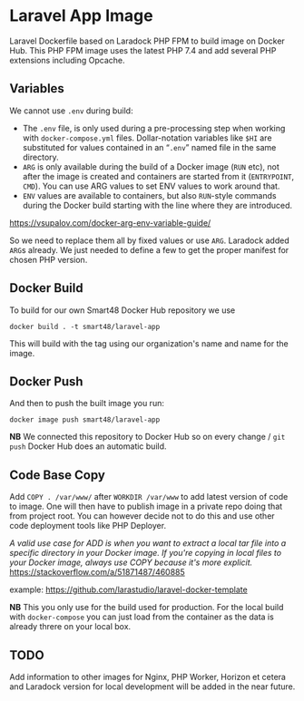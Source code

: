# Laravel App Image

Laravel Dockerfile based on Laradock PHP FPM to build image on Docker Hub. This PHP FPM image uses the latest PHP 7.4 and add several PHP extensions including Opcache.

## Variables

We cannot use `.env` during build:

- The `.env` file, is only used during a pre-processing step when working with `docker-compose.yml` files. Dollar-notation variables like `$HI` are substituted for values contained in an “`.env`” named file in the same directory.
- `ARG` is only available during the build of a Docker image (`RUN` etc), not after the image is created and containers are started from it (`ENTRYPOINT`, `CMD`). You can use ARG values to set ENV values to work around that.
- `ENV` values are available to containers, but also `RUN`-style commands during the Docker build starting with the line where they are introduced.

https://vsupalov.com/docker-arg-env-variable-guide/

So we need to replace them all by fixed values or use `ARG`. Laradock added `ARG`s already. We just needed to define a few to get the proper manifest for chosen PHP version.

## Docker Build

To build for our own Smart48 Docker Hub repository we use
```
docker build . -t smart48/laravel-app
```
This will build with the tag using our organization's name and name for the image.

## Docker Push

And then to push the built image you run:

```
docker image push smart48/laravel-app
```

**NB** We connected this repository to Docker Hub so on every change / `git push` Docker Hub does an automatic build.

## Code Base Copy

Add `COPY . /var/www/` after `WORKDIR /var/www` to add latest version of code to image. One will then have to publish image in a private repo doing that from project root. You can however decide not to do this and use other code deployment tools like PHP Deployer.

_A valid use case for ADD is when you want to extract a local tar file into a specific directory in your Docker image. If you're copying in local files to your Docker image, always use COPY because it's more explicit._
https://stackoverflow.com/a/51871487/460885

example: https://github.com/larastudio/laravel-docker-template

**NB** This you only use for the build used for production. For the local build with `docker-compose` you can just load from the container as the data is already threre on your local box.

## TODO

Add information to other images for Nginx, PHP Worker, Horizon et cetera and Laradock version for local development will be added in the near future.